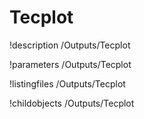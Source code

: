 <!-- MOOSE Documentation Stub: Remove this when content is added. -->

# Tecplot
!description /Outputs/Tecplot

!parameters /Outputs/Tecplot

!listingfiles /Outputs/Tecplot

!childobjects /Outputs/Tecplot
